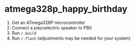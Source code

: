 # atmega328p_happy_birthday

1. Get an ATmega328P microcontroller
2. Connect a piezoelectric speaker to PB0
3. Run `/.build`
4. Run `/.flash` (adjustments may be needed for your system)

